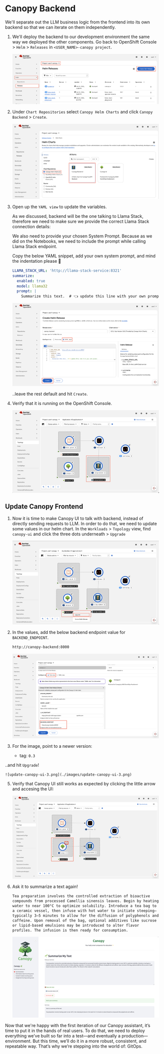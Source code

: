 # Canopy Backend

We'll separate out the LLM business logic from the frontend into its own backend so that we can iterate on them independently.

1. We'll deploy the backend to our development environment the same way we deployed the other components. Go back to OpenShift Console > `Helm` > `Releases` in `<USER_NAME>-canopy project`.
   
   ![canopy-be-helm-releases.png](./images/canopy-be-helm-releases.png)

2.  Under `Chart Repositories` select  `Canopy Helm Charts` and click `Canopy Backend` > `Create`.

    ![canopy-be-helm.png](./images/canopy-be-helm.png)

3. Open up the `YAML view` to update the variables.

    As we discussed, backend will be the one talking to Llama Stack, therefore we need to make sure we provide the correct Llama Stack connection details:

    We also need to provide your chosen System Prompt. Because as we did on the Notebooks, we need to include the prompt while calling Llama Stack endpoint.

    Copy the below YAML snippet, add your own system prompt, and mind the indentation please 🙏

    ```yaml
    LLAMA_STACK_URL: 'http://llama-stack-service:8321'
    summarize:
      enabled: true
      model: llama32
      prompt: |               
        Summarize this text.  # 👈 update this line with your own prompt
    ```

    ![canopy-be-values.png](./images/canopy-be-values.png)
 
    ..leave the rest default and hit `Create`.

4. Verify that it is running on the OpenShift Console.
   
   ![canopy-be-ocp.png](./images/canopy-be-ocp.png)


## Update Canopy Frontend

1. Now it is time to make Canopy UI to talk with backend, instead of directly sending requests to LLM. In order to do that, we need to update some values in our helm chart. In the `Workloads` >  `Topology` view, find `canopy-ui` and click the three dots underneath > `Upgrade`

    ![update-canopy-ui.png](./images/update-canopy-ui.png)

3. In the values, add the below backend endpoint value for `BACKEND_ENDPOINT`.
   
    ```bash
    http://canopy-backend:8000
    ```

    ![update-canopy-ui-2.png](./images/update-canopy-ui-2.png)


4. For the image, point to a newer version:
   
   - tag: `0.3`
  
  ..and hit `Upgrade`!

    ![update-canopy-ui-3.png](./images/update-canopy-ui-3.png)

5. Verify that Canopy UI still works as expected by clicking the little arrow and accesing the UI:
   
    ![update-canopy-ui-4.png](./images/update-canopy-ui-4.png)

6. Ask it to summarize a text again!

    ```
    Tea preparation involves the controlled extraction of bioactive compounds from processed Camellia sinensis leaves. Begin by heating water to near 100°C to optimize solubility. Introduce a tea bag to a ceramic vessel, then infuse with hot water to initiate steeping—typically 3–5 minutes to allow for the diffusion of polyphenols and caffeine. Upon removal of the bag, optional additives like sucrose or lipid-based emulsions may be introduced to alter flavor profiles. The infusion is then ready for consumption.
    ```
   
   ![canopy-ui-llamastack.png](./images/canopy-ui-llamastack.png)

Now that we're happy with the first iteration of our Canopy assistant, it’s time to put it in the hands of real users. To do that, we need to deploy everything we've built so far into a test—and eventually a production—environment. But this time, we’ll do it in a more robust, consistent, and repeatable way. That’s why we’re stepping into the world of: GitOps.
